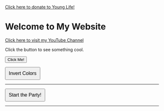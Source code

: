 <a href="https://giving.younglife.org/s/?GiftType=Staff&Name=ZachJose&Sponsoring=Zach%20Jose&AppealCodeId=70141000000tvBDAAY&BypassDesignationPage=false&MissionUnitId=a2s410000002wa2AAA&MissionUnitName=Greater%20Roseville%2FAntelope&ClassCodeId=a2j41000000Nj93AAC&ClassCodeName=Operating&StaffId=0034100002PWJ3WAAX&StaffName=Zachariah%20Jose">Click here to donate to Young Life!</a>

# Welcome to My Website  
[Click here to visit my YouTube Channel](https://www.youtube.com/@zachariahjose5622)

<p id="message">Click the button to see something cool.</p>
<button onclick="document.getElementById('message').innerText='You clicked the button! 🎉'">
  Click Me!
</button>



<button id="invertButton" style="padding: 10px; font-size: 16px; cursor: pointer;">Invert Colors</button>

<script>
  document.getElementById("invertButton").addEventListener("click", function() {
    document.body.style.filter = document.body.style.filter === "invert(1)" ? "none" : "invert(1)";
  });
</script>

---

<button id="partyButton" style="padding: 10px; font-size: 16px; cursor: pointer;">Start the Party!</button>

<audio id="song" src="YOUR_SONG_URL_HERE"></audio>
<img id="cat" src="https://i.imgur.com/4cPeH4T.png" alt="Cat" style="position: absolute; bottom: -100px; left: 50%; width: 100px; display: none;">
<img id="discoBall" src="https://i.imgur.com/JzS8pcc.png" alt="Disco Ball" style="position: absolute; top: -150px; left: 50%; width: 100px; display: none;">
<div id="fireworks"></div>

<style>
  @keyframes dance {
    0%, 100% { transform: rotate(0deg); }
    25% { transform: rotate(10deg); }
    50% { transform: rotate(-10deg); }
    75% { transform: rotate(10deg); }
  }
  
  @keyframes flash {
    0%, 100% { background-color: white; }
    50% { background-color: black; }
  }
  
  @keyframes fireworks {
    0% { opacity: 0; transform: scale(0.5); }
    50% { opacity: 1; transform: scale(1.5); }
    100% { opacity: 0; transform: scale(2); }
  }
  
  .flashing { animation: flash 0.2s infinite alternate; }
  .dancing { animation: dance 0.2s infinite alternate; }
  .firework { 
    position: absolute; width: 20px; height: 20px; border-radius: 50%; 
    background-color: red; animation: fireworks 1s ease-out; 
  }
</style>

<script>
  document.getElementById("partyButton").addEventListener("click", function() {
    let song = document.getElementById("song");
    let cat = document.getElementById("cat");
    let discoBall = document.getElementById("discoBall");
    let body = document.body;

    // Play the song
    song.play();

    // Show the cat and disco ball
    cat.style.display = "block";
    cat.style.bottom = "50px";
    cat.style.left = "50%";
    
    discoBall.style.display = "block";
    discoBall.style.top = "10px";

    // Make the cat dance
    cat.classList.add("dancing");

    // Flashing lights effect
    body.classList.add("flashing");

    // Fireworks
    function createFirework() {
      let firework = document.createElement("div");
      firework.classList.add("firework");
      firework.style.left = Math.random() * window.innerWidth + "px";
      firework.style.top = Math.random() * window.innerHeight + "px";
      firework.style.backgroundColor = `hsl(${Math.random() * 360}, 100%, 50%)`;
      document.getElementById("fireworks").appendChild(firework);
      
      setTimeout(() => firework.remove(), 1000);
    }
    
    let fireworkInterval = setInterval(createFirework, 300);

    // Stop the dance and lights after 11 seconds
    setTimeout(() => {
      cat.classList.remove("dancing");
      body.classList.remove("flashing");
      discoBall.style.display = "none";
      clearInterval(fireworkInterval);

      // Make the cat walk away
      cat.style.transition = "left 2s ease-in-out, bottom 1s ease-in-out";
      cat.style.left = "110%";
      setTimeout(() => { cat.style.display = "none"; }, 2000);
    }, 11000);
  });
</script>

---

<head>
  <meta charset="UTF-8">
  <meta name="viewport" content="width=device-width, initial-scale=1.0">
  <title>Every Day with Zach Jose</title>
  <link rel="stylesheet" href="styles.css">
  <link rel="preconnect" href="https://fonts.googleapis.com">
  <link href="https://fonts.googleapis.com/css2?family=Bangers&display=swap" rel="stylesheet">
</head>



<p id="visitorCounter" style="font-size: 14px; font-weight: bold;"></p>

<script>
  function updateVisitorCount() {
    // Define start date: April 5, 2000 (UTC)
    const startDate = new Date("2000-04-05T00:00:00Z");

    // Get current time in UTC
    const now = new Date();

    // Calculate hours passed since startDate
    const hoursPassed = Math.floor((now - startDate) / (1000 * 60 * 60));

    // Display the counter in the footer
    document.getElementById("visitorCounter").innerText = "Total Visitors: " + hoursPassed;
  }

  updateVisitorCount(); // Run function when page loads
</script>
